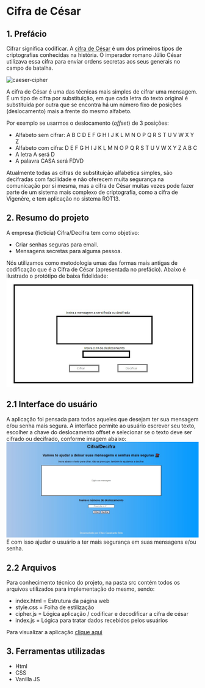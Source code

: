 # Cifra de César

## 1. Prefácio

Cifrar significa codificar. A [cifra de César](https://pt.wikipedia.org/wiki/Cifra_de_C%C3%A9sar)
é um dos primeiros tipos de criptografias conhecidas na história.
O imperador romano Júlio César utilizava essa cifra para enviar
ordens secretas aos seus generais no campo de batalha.

![caeser-cipher](https://user-images.githubusercontent.com/11894994/60990999-07ffdb00-a320-11e9-87d0-b7c291bc4cd1.png)

A cifra de César é uma das técnicas mais simples de cifrar uma mensagem. É um
tipo de cifra por substituição, em que cada letra do texto original é
substituida por outra que se encontra há um número fixo de posições
(deslocamento) mais a frente do mesmo alfabeto.

Por exemplo se usarmos o deslocamento (_offset_) de 3 posições:

- Alfabeto sem cifrar: A B C D E F G H I J K L M N O P Q R S T U V W X Y Z
- Alfabeto com cifra: D E F G H I J K L M N O P Q R S T U V W X Y Z A B C
- A letra A será D
- A palavra CASA será FDVD

Atualmente todas as cifras de substituição alfabética simples, são decifradas
com facilidade e não oferecem muita segurança na comunicação por si mesma,
mas a cifra de César muitas vezes pode fazer parte de um sistema
mais complexo de criptografia, como
a cifra de Vigenère, e tem aplicação no sistema ROT13.

## 2. Resumo do projeto

A empresa (fictícia) Cifra/Decifra tem como objetivo:

- Criar senhas seguras para email.
- Mensagens secretas para alguma pessoa.

Nós utilizamos como metodologia umas das formas mais antigas de codificação que é a Cifra de César (apresentada no prefácio).
Abaixo é ilustrado o protótipo de baixa fidelidade:
<img src="https://github.com/EllenCavalcanteBrito/SAP008-cipher/blob/main/Prototipo%20baixa%20fidelidade%20(4).png">

## 2.1 Interface do usuário

A aplicação foi pensada para todos aqueles que desejam ter sua mensagem e/ou senha mais segura.
A interface permite ao usuário escrever seu texto, escolher a chave do deslocamento offset e selecionar se o texto deve ser cifrado ou decifrado, conforme imagem abaixo:
<img src="https://github.com/EllenCavalcanteBrito/SAP008-cipher/blob/main/Prot%C3%B3tipo%20fiel.jpg">
E com isso ajudar o usuário a ter mais segurança em suas mensagens e/ou senha.

## 2.2 Arquivos

Para conhecimento técnico do projeto, na pasta src contém todos os arquivos utilizados para implementação do mesmo, sendo:

- index.html = Estrutura da página web
- style.css = Folha de estilização
- cipher.js = Lógica aplicação / codificar e decodificar a cifra de césar
- index.js = Lógica para tratar dados recebidos pelos usuários

Para visualizar a aplicação [clique aqui](https://ellencavalcantebrito.github.io/SAP008-cipher/)

## 3. Ferramentas utilizadas

- Html
- CSS
- Vanilla JS

